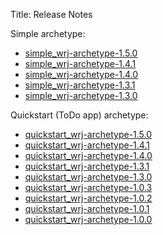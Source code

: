 Title: Release Notes

Simple archetype:

* [simple_wrj-archetype-1.5.0](simple_wrj-archetype-1.5.0.html)
* [simple_wrj-archetype-1.4.1](simple_wrj-archetype-1.4.1.html)
* [simple_wrj-archetype-1.4.0](simple_wrj-archetype-1.4.0.html)
* [simple_wrj-archetype-1.3.1](simple_wrj-archetype-1.3.1.html)
* [simple_wrj-archetype-1.3.0](simple_wrj-archetype-1.3.0.html)

Quickstart (ToDo app) archetype:

* [quickstart_wrj-archetype-1.5.0](quickstart_wrj-archetype-1.5.0.html)
* [quickstart_wrj-archetype-1.4.1](quickstart_wrj-archetype-1.4.1.html)
* [quickstart_wrj-archetype-1.4.0](quickstart_wrj-archetype-1.4.0.html)
* [quickstart_wrj-archetype-1.3.1](quickstart_wrj-archetype-1.3.1.html)
* [quickstart_wrj-archetype-1.3.0](quickstart_wrj-archetype-1.3.0.html)
* [quickstart_wrj-archetype-1.0.3](quickstart_wrj-archetype-1.0.3.html)
* [quickstart_wrj-archetype-1.0.2](quickstart_wrj-archetype-1.0.2.html)
* [quickstart_wrj-archetype-1.0.1](quickstart_wrj-archetype-1.0.1.html)
* [quickstart_wrj-archetype-1.0.0](quickstart_wrj-archetype-1.0.0.html)

